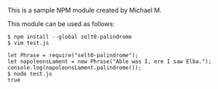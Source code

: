 This is a sample NPM module created by Michael M.

This module can be used as follows: 

```
$ npm install --global selt0-palindrome
$ vim test.js

let Phrase = require("selt0-palindrome");
let napoleonsLament = new Phrase("Able was I, ere I saw Elba.");
console.log(napoleonsLament.palindrome());
$ node test.js
true

```